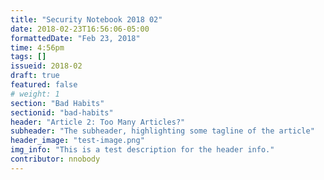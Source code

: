 ```yaml
---
title: "Security Notebook 2018 02"
date: 2018-02-23T16:56:06-05:00
formattedDate: "Feb 23, 2018"
time: 4:56pm
tags: []
issueid: 2018-02
draft: true
featured: false
# weight: 1 
section: "Bad Habits"
sectionid: "bad-habits"
header: "Article 2: Too Many Articles?"
subheader: "The subheader, highlighting some tagline of the article"
header_image: "test-image.png"
img_info: "This is a test description for the header info."
contributor: nnobody
---
```


